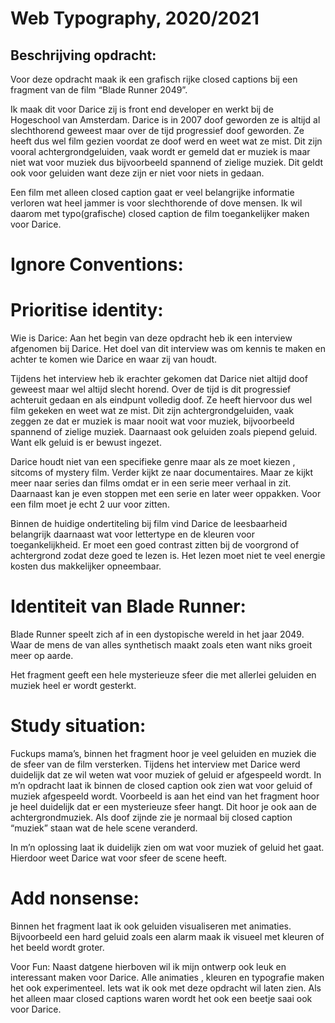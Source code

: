 # Web Typography, 2020/2021

## Beschrijving opdracht: 
Voor deze opdracht maak ik een grafisch rijke closed captions bij een fragment van de film “Blade Runner 2049”. 

Ik maak dit voor Darice zij is front end developer en werkt bij de Hogeschool van Amsterdam. Darice is in 2007 doof geworden ze is altijd al slechthorend geweest maar over de tijd progressief doof geworden. Ze heeft dus wel film gezien voordat ze doof werd en weet wat ze mist. Dit zijn vooral achtergrondgeluiden, vaak wordt er gemeld dat er muziek is maar niet wat voor muziek dus bijvoorbeeld spannend of zielige muziek. Dit geldt ook voor geluiden want deze zijn er niet voor niets in gedaan. 

Een film met alleen closed caption gaat er veel belangrijke informatie verloren wat heel jammer is voor slechthorende of dove mensen. Ik wil daarom met typo(grafische) closed caption de film toegankelijker maken voor Darice. 

# Ignore Conventions:

 
 

# Prioritise identity: 
Wie is Darice: 
Aan het begin van deze opdracht heb ik een interview afgenomen bij Darice. Het doel van dit interview was om kennis te maken en achter te komen wie Darice en waar zij van houdt. 

Tijdens het interview heb ik erachter gekomen dat Darice niet altijd doof geweest maar wel altijd slecht horend. Over de tijd is dit progressief achteruit gedaan en als eindpunt volledig doof.  Ze heeft hiervoor dus wel film gekeken en weet wat ze mist. Dit zijn achtergrondgeluiden, vaak zeggen ze dat er muziek is maar nooit wat voor muziek, bijvoorbeeld spannend of zielige muziek. Daarnaast ook geluiden zoals piepend geluid. Want elk geluid is er bewust ingezet. 

Darice houdt niet van een specifieke genre maar als ze moet kiezen , sitcoms of mystery film. Verder kijkt ze naar documentaires.  Maar ze kijkt meer naar series dan films omdat er in een serie meer verhaal in zit. Daarnaast kan je even stoppen met een serie en later weer oppakken. Voor een film moet je echt 2 uur voor zitten.

Binnen de huidige ondertiteling bij film vind Darice de leesbaarheid belangrijk daarnaast wat voor lettertype en de kleuren voor toegankelijkheid. Er moet een goed contrast zitten bij de voorgrond of achtergrond zodat deze goed te lezen is. Het lezen moet niet te veel energie kosten dus makkelijker opneembaar.   



# Identiteit van Blade Runner: 
Blade Runner speelt zich af in een dystopische wereld in het jaar 2049. Waar de mens de van alles synthetisch maakt zoals eten want niks groeit meer op aarde. 

Het fragment geeft een hele mysterieuze sfeer die met allerlei geluiden en muziek heel er wordt gesterkt.

# Study situation: 
Fuckups mama’s, binnen het fragment hoor je veel geluiden en muziek die de sfeer van de film versterken. Tijdens het interview met Darice werd duidelijk dat ze wil weten wat voor muziek of geluid er afgespeeld wordt. In m’n opdracht laat ik binnen de closed caption ook zien wat voor geluid of muziek afgespeeld wordt. Voorbeeld is aan het eind van het fragment hoor je heel duidelijk dat er een mysterieuze sfeer hangt. Dit hoor je ook aan de achtergrondmuziek. Als doof zijnde zie je normaal bij closed caption “muziek” staan wat de hele scene veranderd.

In m’n oplossing laat ik duidelijk zien om wat voor muziek of geluid het gaat. Hierdoor weet Darice wat voor sfeer de scene heeft.  

# Add nonsense: 
Binnen het fragment laat ik ook geluiden visualiseren met animaties. Bijvoorbeeld een hard geluid zoals een alarm maak ik visueel met kleuren of het beeld wordt groter. 

Voor Fun: 
Naast datgene hierboven wil ik mijn ontwerp ook leuk en interessant maken voor Darice. Alle animaties , kleuren en typografie maken het ook experimenteel. Iets wat ik ook met deze opdracht wil laten zien. Als het alleen maar closed captions waren wordt het ook een beetje saai ook voor Darice.
